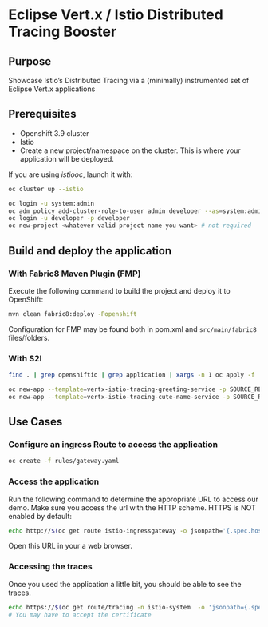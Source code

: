 # Eclipse Vert.x / Istio Distributed Tracing  Booster

## Purpose
Showcase Istio’s Distributed Tracing via a (minimally) instrumented set of Eclipse Vert.x applications

## Prerequisites
* Openshift 3.9 cluster
* Istio
* Create a new project/namespace on the cluster. This is where your application will be deployed.

If you are using _istiooc_, launch it with:

```bash
oc cluster up --istio
```

```bash
oc login -u system:admin
oc adm policy add-cluster-role-to-user admin developer --as=system:admin
oc login -u developer -p developer
oc new-project <whatever valid project name you want> # not required
```

## Build and deploy the application

### With Fabric8 Maven Plugin (FMP)
Execute the following command to build the project and deploy it to OpenShift:

```bash
mvn clean fabric8:deploy -Popenshift
```

Configuration for FMP may be found both in pom.xml and `src/main/fabric8` files/folders.

### With S2I 

```bash
find . | grep openshiftio | grep application | xargs -n 1 oc apply -f

oc new-app --template=vertx-istio-tracing-greeting-service -p SOURCE_REPOSITORY_URL=https://github.com/openshiftio-vertx-boosters/vertx-istio-distributed-tracing-booster -p SOURCE_REPOSITORY_REF=master -p SOURCE_REPOSITORY_DIR=greeting-service
oc new-app --template=vertx-istio-tracing-cute-name-service -p SOURCE_REPOSITORY_URL=https://github.com/openshiftio-vertx-boosters/vertx-istio-distributed-tracing-booster -p SOURCE_REPOSITORY_REF=master -p SOURCE_REPOSITORY_DIR=cute-name-service
```


## Use Cases

### Configure an ingress Route to access the application


```bash
oc create -f rules/gateway.yaml
```

### Access the application

Run the following command to determine the appropriate URL to access our demo. Make sure you access the url with the HTTP scheme. HTTPS is NOT enabled by default:

```bash
echo http://$(oc get route istio-ingressgateway -o jsonpath='{.spec.host}{"\n"}' -n istio-system)/greeting

```

Open this URL in your a web browser.

### Accessing the traces

Once you used the application a little bit, you should be able to see the traces.


```bash
echo https://$(oc get route/tracing -n istio-system  -o 'jsonpath={.spec.host}')
# You may have to accept the certificate
```

